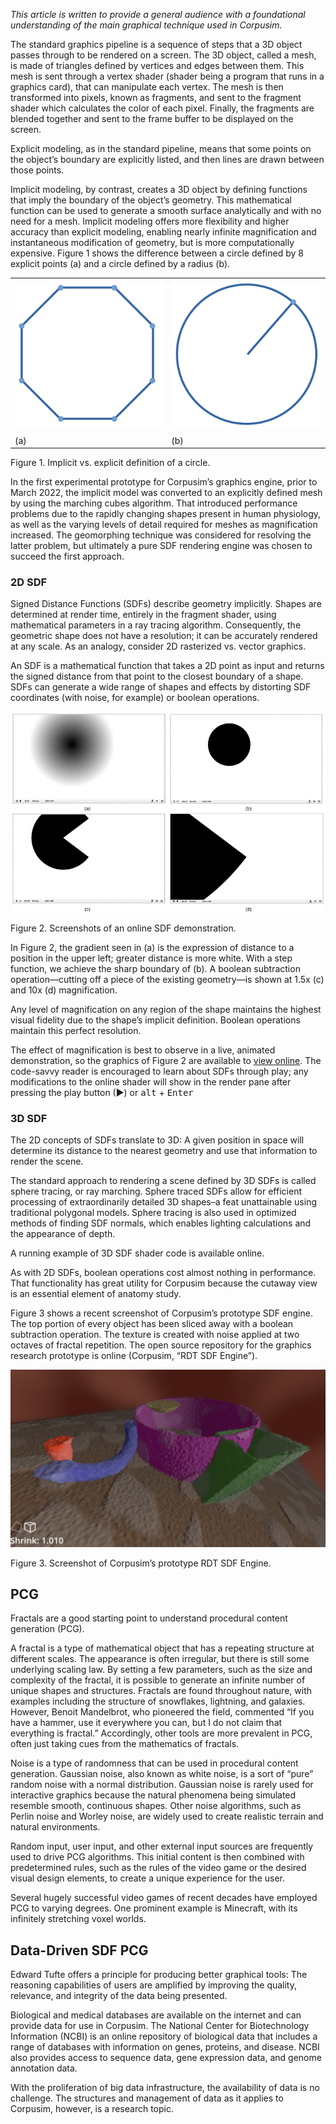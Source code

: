 *This article is written to provide a general audience with a foundational understanding of the main graphical technique used in Corpusim.*

The standard graphics pipeline is a sequence of steps that a 3D object passes through to be rendered on a screen. The 3D object, called a mesh, is made of triangles defined by vertices and edges between them. This mesh is sent through a vertex shader (shader being a program that runs in a graphics card), that can manipulate each vertex. The mesh is then transformed into pixels, known as fragments, and sent to the fragment shader which calculates the color of each pixel. Finally, the fragments are blended together and sent to the frame buffer to be displayed on the screen.

Explicit modeling, as in the standard pipeline, means that some points on the object’s boundary are explicitly listed, and then lines are drawn between those points.

Implicit modeling, by contrast, creates a 3D object by defining functions that imply the boundary of the object’s geometry. This mathematical function can be used to generate a smooth surface analytically and with no need for a mesh. Implicit modeling offers more flexibility and higher accuracy than explicit modeling, enabling nearly infinite magnification and instantaneous modification of geometry, but is more computationally expensive. Figure 1 shows the difference between a circle defined by 8 explicit points (a) and a circle defined by a radius (b).

|   |   |
|---|---|
|![](images/expl.png)|![](images/impl.png)|
|(a)|(b)|

Figure 1. Implicit vs. explicit definition of a circle.

In the first experimental prototype for Corpusim’s graphics engine, prior to March 2022, the implicit model was converted to an explicitly defined mesh by using the marching cubes algorithm. That introduced performance problems due to the rapidly changing shapes present in human physiology, as well as the varying levels of detail required for meshes as magnification increased. The geomorphing technique was considered for resolving the latter problem, but ultimately a pure SDF rendering engine was chosen to succeed the first approach.

### 2D SDF

Signed Distance Functions (SDFs) describe geometry implicitly. Shapes are determined at render time, entirely in the fragment shader, using mathematical parameters in a ray tracing algorithm. Consequently, the geometric shape does not have a resolution; it can be accurately rendered at any scale. As an analogy, consider 2D rasterized vs. vector graphics.

An SDF is a mathematical function that takes a 2D point as input and returns the signed distance from that point to the closest boundary of a shape. SDFs can generate a wide range of shapes and effects by distorting SDF coordinates (with noise, for example) or boolean operations.

![](images/sdf-demo.png)

Figure 2. Screenshots of an online SDF demonstration.

  

In Figure 2, the gradient seen in (a) is the expression of distance to a position in the upper left; greater distance is more white. With a step function, we achieve the sharp boundary of (b). A boolean subtraction operation—cutting off a piece of the existing geometry—is shown at 1.5x (c) and 10x (d) magnification.

Any level of magnification on any region of the shape maintains the highest visual fidelity due to the shape’s implicit definition. Boolean operations maintain this perfect resolution.

The effect of magnification is best to observe in a live, animated demonstration, so the graphics of Figure 2 are available to [view online](https://www.shadertoy.com/view/Ddd3Rj). The code-savvy reader is encouraged to learn about SDFs through play; any modifications to the online shader will show in the render pane after pressing the play button (►) or <kbd>alt</kbd> + <kbd>Enter</kbd>

### 3D SDF

The 2D concepts of SDFs translate to 3D: A given position in space will determine its distance to the nearest geometry and use that information to render the scene.

The standard approach to rendering a scene defined by 3D SDFs is called sphere tracing, or ray marching. Sphere traced SDFs allow for efficient processing of extraordinarily detailed 3D shapes–a feat unattainable using traditional polygonal models. Sphere tracing is also used in optimized methods of finding SDF normals, which enables lighting calculations and the appearance of depth.

A running example of 3D SDF shader code is available online.

As with 2D SDFs, boolean operations cost almost nothing in performance. That functionality has great utility for Corpusim because the cutaway view is an essential element of anatomy study. 

Figure 3 shows a recent screenshot of Corpusim’s prototype SDF engine. The top portion of every object has been sliced away with a boolean subtraction operation. The texture is created with noise applied at two octaves of fractal repetition. The open source repository for the graphics research prototype is online (Corpusim, “RDT SDF Engine”). 

![](images/corpusim-sdf.png)

Figure 3. Screenshot of Corpusim’s prototype RDT SDF Engine.

## PCG

Fractals are a good starting point to understand procedural content generation (PCG).

A fractal is a type of mathematical object that has a repeating structure at different scales. The appearance is often irregular, but there is still some underlying scaling law. By setting a few parameters, such as the size and complexity of the fractal, it is possible to generate an infinite number of unique shapes and structures. Fractals are found throughout nature, with examples including the structure of snowflakes, lightning, and galaxies. However, Benoit Mandelbrot, who pioneered the field, commented “If you have a hammer, use it everywhere you can, but I do not claim that everything is fractal.” Accordingly, other tools are more prevalent in PCG, often just taking cues from the mathematics of fractals.

Noise is a type of randomness that can be used in procedural content generation. Gaussian noise, also known as white noise, is a sort of “pure” random noise with a normal distribution. Gaussian noise is rarely used for interactive graphics because the natural phenomena being simulated resemble smooth, continuous shapes. Other noise algorithms, such as Perlin noise and Worley noise, are widely used to create realistic terrain and natural environments.

Random input, user input, and other external input sources are frequently used to drive PCG algorithms. This initial content is then combined with predetermined rules, such as the rules of the video game or the desired visual design elements, to create a unique experience for the user.

Several hugely successful video games of recent decades have employed PCG to varying degrees. One prominent example is Minecraft, with its infinitely stretching voxel worlds.

## Data-Driven SDF PCG

Edward Tufte offers a principle for producing better graphical tools: The reasoning capabilities of users are amplified by improving the quality, relevance, and integrity of the data being presented.

Biological and medical databases are available on the internet and can provide data for use in Corpusim. The National Center for Biotechnology Information (NCBI) is an online repository of biological data that includes a range of databases with information on genes, proteins, and disease. NCBI also provides access to sequence data, gene expression data, and genome annotation data.

With the proliferation of big data infrastructure, the availability of data is no challenge. The structures and management of data as it applies to Corpusim, however, is a research topic.